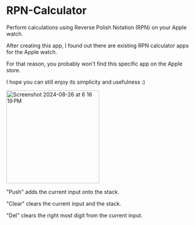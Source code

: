 # RPN-Calculator

Perform calculations using Reverse Polish Notation (RPN) on your Apple watch.

After creating this app, I found out there are existing RPN calculator apps for the Apple watch. 

For that reason, you probably won't find this specific app on the Apple store. 

I hope you can still enjoy its simplicity and usefulness :) 

<img width="245" alt="Screenshot 2024-08-26 at 6 16 19 PM" src="https://github.com/user-attachments/assets/36d1f15d-f0f8-4cc9-993e-174877eac56a">

"Push" adds the current input onto the stack.

"Clear" clears the current input and the stack.

"Del" clears the right most digit from the current input.
